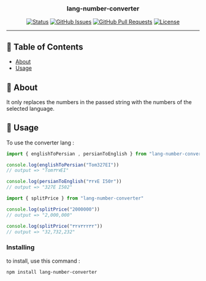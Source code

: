 <h3 align="center">lang-number-converter</h3>

<div align="center">

[![Status](https://img.shields.io/badge/status-active-success.svg)]()
[![GitHub Issues](https://img.shields.io/github/issues/dinonowdev/lang-number-converter.svg)](https://github.com/dinonowdev/lang-number-converter/issues)
[![GitHub Pull Requests](https://img.shields.io/github/issues-pr/dinonowdev/lang-number-converter.svg)](https://github.com/dinonowdev/lang-number-converter/pulls)
[![License](https://img.shields.io/badge/license-MIT-blue.svg)](/LICENSE)

</div>

---

## 📝 Table of Contents

- [About](#about)
- [Usage](#usage)

## 🧐 About <a name = "about"></a>

It only replaces the numbers in the passed string with the numbers of the selected language. 

## 🎈 Usage <a name = "usage"></a>

To use the converter lang :

```js
import { englishToPersian , persianToEnglish } from "lang-number-converter"

console.log(englishToPersian("Tom327EI"))
// output => "Tom۳۲۷EI"

console.log(persianToEnglish("۳۲۷E I50۲"))
// output => "327E I502"
```

```js
import { splitPrice } from "lang-number-converter"

console.log(splitPrice("2000000"))
// output => "2,000,000"

console.log(splitPrice("۳۲۷۳۲۲۳۲"))
// output => "32,732,232"
```

### Installing

to install, use this command :

```
npm install lang-number-converter
```
